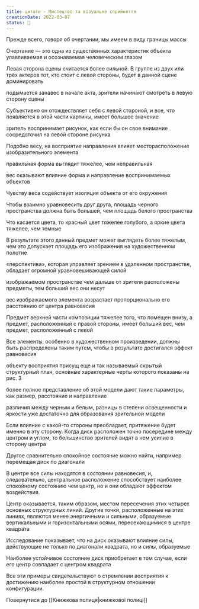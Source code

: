 ```yaml
---
title: цитати - Мистецтво та візуальне сприйняття
creationDate: 2022-03-07
status: 🌱
---
```

<div style="display: grid; grid-gap: 1em; grid-template-columns: repeat(1fr);">
<div class="backlink-box">
Прежде всего, говоря об очертании, мы имеем в виду границы массы
</div>

<div class="backlink-box">
Очертание — это одна из существенных характеристик объекта улавливаемая и осознаваемая человеческим глазом
</div>

<div class="backlink-box">
Левая сторона сцены считается более сильной. В группе из двух или трёх актеров тот, кто стоит с левой стороны, будет в данной сцене доминировать
</div>

<div class="backlink-box">
подымается занавес в начале акта, зрители начинают смотреть в левую сторону сцены
</div>

<div class="backlink-box">
Субъективно он отождествляет себя с левой стороной, и все, что появляется в этой части картины, имеет большое значение
</div>

<div class="backlink-box">
зритель воспринимает рисунок, как если бы он свое внимание сосредоточил на левой стороне рисунка
</div>

<div class="backlink-box">
Подобно весу, на восприятие направления влияет месторасположение изобразительного элемента
</div>

<div class="backlink-box">
правильная форма выглядит тяжелее, чем неправильная
</div>

<div class="backlink-box">
вес оказывают влияние форма и направление воспринимаемых объектов
</div>

<div class="backlink-box">
Чувству веса содействует изоляция объекта от его окружения
</div>

<div class="backlink-box">
Чтобы взаимно уравновесить друг друга, площадь черного пространства должна быть большей, чем площадь белого пространства
</div>

<div class="backlink-box">
Что касается цвета, то красный цвет тяжелее голубого, а яркие цвета тяжелее, чем темные
</div>

<div class="backlink-box">
В результате этого данный предмет может выглядеть более тяжелым, чем это допускает площадь его изображения на художественном полотне
</div>

<div class="backlink-box">
«перспектива», которая управляет зрением в удаленном пространстве, обладает огромной уравновешивающей силой
</div>

<div class="backlink-box">
изображаемом пространстве чем дальше от зрителя расположены предметы, тем больший вес они несут
</div>

<div class="backlink-box">
вес изображаемого элемента возрастает пропорционально его расстоянию от центра равновесия
</div>

<div class="backlink-box">
Предмет верхней части композиции тяжелее того, что помещен внизу, а предмет, расположенный с правой стороны, имеет больший вес, чем предмет, расположенный с левой
</div>

<div class="backlink-box">
Все элементы, особенно в художественном произведении, должны быть распределены таким путем, чтобы в результате достигался эффект равновесия
</div>

<div class="backlink-box">
объекту восприятия присущ еще и так называемый скрытый структурный план, основные характерные черты которого показаны на рис. 3
</div>

<div class="backlink-box">
более полное представление об этой модели дают такие параметры, как размер, расстояние и направление
</div>

<div class="backlink-box">
различия между черным и белым, разницы в степени освещенности и яркости уже достаточно для образования зрительной модели
</div>

<div class="backlink-box">
Если влияние с какой-то стороны преобладает, притяжение будет именно в эту сторону. Когда диск расположен точно посередине между центром и углом, то большинство зрителей видят в нем усилие в сторону центра
</div>

<div class="backlink-box">
Другое сравнительно спокойное состояние можно найти, например перемещая диск по диагонали
</div>

<div class="backlink-box">
В центре все силы находятся в состоянии равновесия, и, следовательно, центральное расположение способствует наиболее спокойному состоянию чем центр, но и они обладают эффектом воздействия.
</div>

<div class="backlink-box">
Центр оказывается, таким образом, местом пересечения этих четырех основных структурных линий. Другие точки, расположенные на этих линиях, являются менее энергичными и сильными, образуемые вертикальными и горизонтальными осями, пересекающимися в центре квадрата
</div>

<div class="backlink-box">
Исследование показывает, что на диск оказывают влияние силы, действующие не только по диагонали квадрата, но и силы, образуемые
</div>

<div class="backlink-box">
Наиболее устойчивое состояние диск приобретает в том случае, если его центр совпадает с центром квадрата
</div>

<div class="backlink-box">
Все эти примеры свидетельствуют о стремлении восприятия к достижению наиболее простой в структурном отношении конфигурации.
</div>
</div>

Повернутися до [[Книжкова полиця|книжкової полиці]]